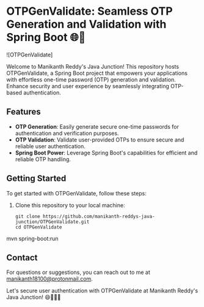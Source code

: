 # OTPGenValidate: Seamless OTP Generation and Validation with Spring Boot 🌐🔐

![OTPGenValidate]

Welcome to Manikanth Reddy's Java Junction! This repository hosts OTPGenValidate, a Spring Boot project that empowers your applications with effortless one-time password (OTP) generation and validation. Enhance security and user experience by seamlessly integrating OTP-based authentication.

## Features

- **OTP Generation**: Easily generate secure one-time passwords for authentication and verification purposes.
- **OTP Validation**: Validate user-provided OTPs to ensure secure and reliable user authentication.
- **Spring Boot Power**: Leverage Spring Boot's capabilities for efficient and reliable OTP handling.

## Getting Started

To get started with OTPGenValidate, follow these steps:

1. Clone this repository to your local machine:

   ```shell
   git clone https://github.com/manikanth-reddys-java-junction/OTPGenValidate.git
   cd OTPGenValidate
mvn spring-boot:run


## Contact 

For questions or suggestions, you can reach out to me at manikanth18100@protonmail.com.

Let's secure user authentication with OTPGenValidate at Manikanth Reddy's Java Junction! 😄🌟👨‍💻

